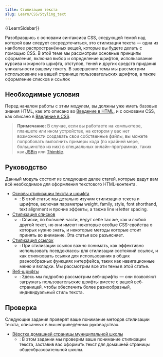 ```yaml
---
title: Стилизация текста
slug: Learn/CSS/Styling_text
---
```


{{LearnSidebar}}

Разобравшись с основами синтаксиса CSS, следующей темой над которой вам следует сосредоточиться, это стилизация текста — одна из наиболее распространённых вещей, которые вы будете делать с помощью CSS. В этой теме мы рассмотрим основные принципы оформления, включая выбор и определение шрифтов, использование курсива и жирного шрифта, отступов, теней и других средств придания уникальности вашему тексту. В завершение темы мы рассмотрим использование на вашей странице пользовательских шрифтов, а также оформление списков и ссылок

## Необходимые условия

Перед началом работы с этим модулем, вы должны уже иметь базовые знания HTML, как это описано во [Введение в HTML](/ru/docs/Learn/HTML/Introduction_to_HTML), и с основами CSS, как описано в [Введение в CSS](/ru/docs/Learn/CSS/Introduction_to_CSS).

> **Примечание:** В случае, если вы работаете на компьютере, планшете или ином устройстве, на котором у вас нет возможности создавать свои собственные файлы, вы можете попробовать выполнить примеры кода (по крайней мере, большинство из них) в специальных онлайн-программах, таких как [JSBin](http://jsbin.com/) или [Thimble](https://thimble.mozilla.org/).

## Руководство

Данный модуль состоит из следующих далее статей, которые дадут вам всё необходимое для оформления текстового HTML-контента.

- [Основы стилизации текста и шрифта](/ru/docs/Learn/CSS/Styling_text/Fundamentals)
  - : В этой статье мы детально изучим стилизацию текста и шрифтов, включая параметры weight, family, style, font shorthand, text alignment и прочие эффекты, а также line и letter spacing.
- [Стилизация списков](/ru/docs/Learn/CSS/Styling_text/Styling_lists)
  - : Списки, по большей части, ведут себе так же, как и любой другой текст, но они имеют некоторые особые CSS-свойства о которых нужно знать, и
    некоторые методы которые стоит принять во внимание. Эта статья все разъясняет.
- [Стилизация ссылок](/ru/docs/Learn/CSS/Styling_text/Styling_links)
  - : При стилизации ссылок важно понимать, как эффективно использовать псевдоклассы для стилизации состояний ссылок, и как стилизовать ссылки для использования в общих разнообразных функциях интерфейса, таких как навигационные меню и вкладки. Мы рассмотрим все эти темы в этой статье.
- [Веб-шрифты](/ru/docs/Learn/CSS/Styling_text/Web_fonts)
  - : Здесь мы подробно рассмотрим веб-шрифты — они позволяют загружать пользовательские шрифты вместе с вашей веб-страницей, чтобы обеспечить более разнообразный, индивидуальный стиль текста.

## Проверка

Следующие задания проверят ваше понимание методов стилизации текста, описанных в вышеприведённых руководствах.

- [Вёрстка домашней страницы муниципальной школы](/en-US/Learn/CSS/Styling_text/Typesetting_a_homepage)
  - : В этом задании мы проверим ваше понимание стилизации текста, заставив вас оформить текст для домашней страницы общеобразовательной школы.
